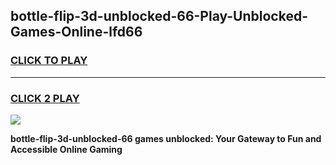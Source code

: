 
## bottle-flip-3d-unblocked-66-Play-Unblocked-Games-Online-lfd66
<h3>
<a href="https://premium76.site?title=bottle-flip-3d-unblocked-66&ref=25A">CLICK TO PLAY</a></h3>
<hr>

<h3>
<a href="https://premium76.site?title=bottle-flip-3d-unblocked-66&ref=25A">CLICK 2 PLAY</a>
  
</h3>

<a href="https://premium76.site?title=bottle-flip-3d-unblocked-66&ref=25A"><img src="https://clearcache.store/games.png"></a>


**bottle-flip-3d-unblocked-66 games unblocked: Your Gateway to Fun and Accessible Online Gaming**
